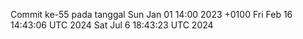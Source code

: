 Commit ke-55 pada tanggal Sun Jan 01 14:00 2023 +0100
Fri Feb 16 14:43:06 UTC 2024
Sat Jul  6 18:43:23 UTC 2024
